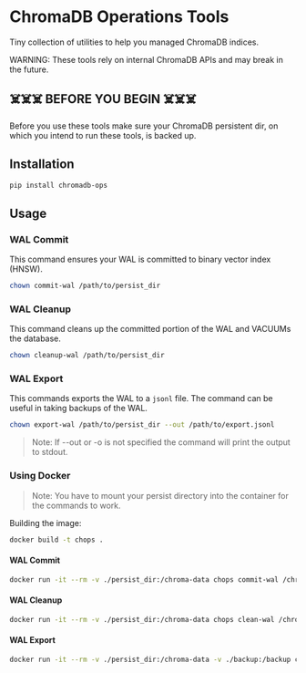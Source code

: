 # ChromaDB Operations Tools

Tiny collection of utilities to help you managed ChromaDB indices.

WARNING: These tools rely on internal ChromaDB APIs and may break in the future.

## ☠️☠️☠️ BEFORE YOU BEGIN ☠️☠️☠️

Before you use these tools make sure your ChromaDB persistent dir, on which you intend to run these tools, is backed up.

## Installation

```bash
pip install chromadb-ops
```

## Usage

### WAL Commit

This command ensures your WAL is committed to binary vector index (HNSW).

```bash
chown commit-wal /path/to/persist_dir
```

### WAL Cleanup

This command cleans up the committed portion of the WAL and VACUUMs the database.

```bash
chown cleanup-wal /path/to/persist_dir
```

### WAL Export

This commands exports the WAL to a `jsonl` file. The command can be useful in taking backups of the WAL.

```bash
chown export-wal /path/to/persist_dir --out /path/to/export.jsonl
```

> Note: If --out or -o is not specified the command will print the output to stdout.

### Using Docker

> Note: You have to mount your persist directory into the container for the commands to work.


Building the image:

```bash
docker build -t chops .
```

#### WAL Commit

```bash
docker run -it --rm -v ./persist_dir:/chroma-data chops commit-wal /chroma-data
```

#### WAL Cleanup

```bash
docker run -it --rm -v ./persist_dir:/chroma-data chops clean-wal /chroma-data
```

#### WAL Export

```bash
docker run -it --rm -v ./persist_dir:/chroma-data -v ./backup:/backup chops export-wal /chroma-data --out /backup/export.jsonl
```

